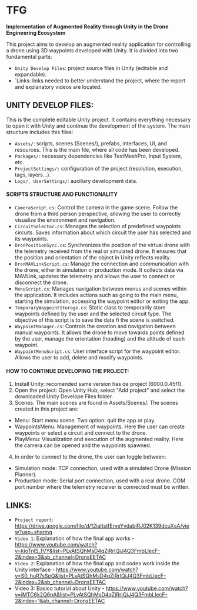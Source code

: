# TFG
**Implementation of Augmented Reality through Unity in the Drone Engineering Ecosystem** 

This project aims to develop an augmented reality application for controlling a drone using 3D waypoints developed with Unity. It is divided into two fundamental parts:
- `Unity Develop Files`: project source files in Unity (editable and expandable).
- `Links: links needed to better understand the project, where the report and explanatory videos are located.

## UNITY DEVELOP FILES:
This is the complete editable Unity project. It contains everything necessary to open it with Unity and continue the development of the system. The main structure includes this files:
- `Assets/`: scripts, scenes (Scenes/), prefabs, interfaces, UI, and resources. This is the main file, where all code has been developed.
- `Packages/`: necessary dependencies like TextMeshPro, Input System, etc.
- `ProjectSettings/:` configuration of the project (resolution, execution, tags, layers...).
- `Logs/, UserSettings/`: auxiliary development data.

#### SCRIPTS STRUCTURE AND FUNCTIONALITY
- `CameraScript.cs`: Control the camera in the game scene. Follow the drone from a third person perspective, allowing the user to correctly visualize the environment and navigation.
- `CircuitSelector.cs`: Manages the selection of predefined waypoints circuits. Saves information about which circuit the user has selected and its waypoints.
- `DronPositionSync.cs`: Synchronizes the position of the virtual drone with the telemetry received from the real or simulated drone. It ensures that the position and orientation of the object in Unity reflects reality.
- `DronMAVLinkScript.cs`: Manage the connection and communication with the drone, either in simulation or production mode. It collects data via MAVLink, updates the telemetry and allows the user to connect or disconnect the drone.
- `MenuScript.cs`: Manages navigation between menus and scenes within the application. It includes actions such as going to the main menu, starting the simulation, accessing the waypoint editor or exiting the app.
- `TemporaryWaypointStorage.cs`: Static class to temporarily store waypoints defined by the user and the selected circuit type. The objective of this script is to save the data fi the scene is switched.
- `WaypointManager.cs`: Controls the creation and navigation between manual waypoints. It allows the drone to move towards points defined by the user, manage the orientation (heading) and the altitude of each waypoint.
- `WaypointMenuScript.cs`: User interface script for the waypoint editor. Allows the user to add, delete and modify waypoints.

#### HOW TO CONTINUE DEVELOPING THE PROJECT:
1. Install Unity: recomended same version has de project (6000.0.45f1).
2. Open the project: Open Unity Hub, select "Add project" and select the downloaded Unity Develope Files folder.
3. Scenes: The main scenes are found in Assets/Scenes/. The scenes created in this project are:
  - Menu: Start menu scene. Two option: quit the app or play.
  - WaypointsMenu: Management of waypoints. Here the user can create waypoints or select a circuit and connect to the drone.
  - PlayMenu: Visualization and execution of the augmented reality. Here the camera can be opened and the waypoints spawned.
4. In order to connect to the drone, the user can toggle between:
  - Simulation mode: TCP connection, used with a simulated Drone (Mission Planner).
  - Production mode: Serial port connection, used with a real drone. COM port number where the telemetry receiver is connected must be written.



## LINKS:
- `Project report`: https://drive.google.com/file/d/12iaItstfErveYvdablRJ02K139dcuXsA/view?usp=sharing
- `Video 1`: Explanation of how the final app works - https://www.youtube.com/watch?v=kioTnlS_fVY&list=PLyAtSQhMsD4qZiRrIQiJ4Q3FmbLlecF-2&index=3&ab_channel=DronsEETAC
- `Video 2`: Explanation of how the final app and codes work inside the Unity interface - https://www.youtube.com/watch?v=S0_huR7sSpQ&list=PLyAtSQhMsD4qZiRrIQiJ4Q3FmbLlecF-2&index=2&ab_channel=DronsEETAC
- Video 3: Basico tutorial about Unity - https://www.youtube.com/watch?v=iMTC6k2Q6pA&list=PLyAtSQhMsD4qZiRrIQiJ4Q3FmbLlecF-2&index=1&ab_channel=DronsEETAC

